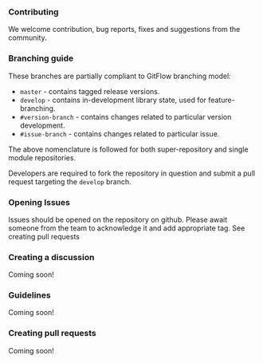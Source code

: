 ### Contributing

We welcome contribution, bug reports, fixes and suggestions from the community.

### Branching guide

These branches are partially compliant to GitFlow branching model:
* `master` - contains tagged release versions.
* `develop` - contains in-development library state, used for feature-branching.
* `#version-branch` - contains changes related to particular version development.
* `#issue-branch` - contains changes related to particular issue.

The above nomenclature is followed for both super-repository and single module repositories.

Developers are required to fork the repository in question and submit a pull request targeting the `develop` branch.

### Opening Issues

Issues should be opened on the repository on github. Please await someone from the team to acknowledge it and add 
appropriate tag. See creating pull requests 

### Creating a discussion
Coming soon!

### Guidelines
Coming soon!

### Creating pull requests
Coming soon!